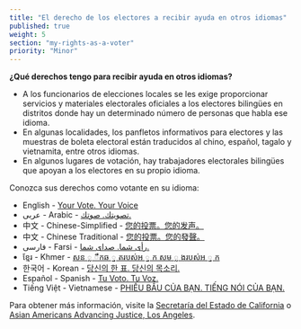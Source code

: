```yaml
---
title: "El derecho de los electores a recibir ayuda en otros idiomas"
published: true
weight: 5
section: "my-rights-as-a-voter"
priority: "Minor"
---
```

**¿Qué derechos tengo para recibir ayuda en otros idiomas?**  
- A los funcionarios de elecciones locales se les exige proporcionar servicios y materiales electorales oficiales a los electores bilingües en distritos donde hay un determinado número de personas que habla ese idioma.
- En algunas localidades, los panfletos informativos para electores y las muestras de boleta electoral están traducidos al chino, español, tagalo y vietnamita, entre otros idiomas.
- En algunos lugares de votación, hay trabajadores electorales bilingües que apoyan a los electores en su propio idioma.  

Conozca sus derechos como votante en su idioma:

- English - [Your Vote. Your Voice](https://www.advancingjustice-alc.org/wp-content/uploads/2021/08/English-Sept-2021-Recall-KYVR.pdf)
- عربى - Arabic - [تصويتك. صوتك.](https://www.advancingjustice-alc.org/wp-content/uploads/2021/08/Arabic-Sept-2021-Recall-KYVR-1.pdf)
- 中文 - Chinese-Simplified - [您的投票。您的发声。](https://www.advancingjustice-alc.org/wp-content/uploads/2021/08/Simplified-Chinese-Sept-2021-Recall-KYVR.pdf)
- 中文 - Chinese Traditional - [您的投票。您的發聲。](https://www.advancingjustice-alc.org/wp-content/uploads/2021/08/Traditional-Chinese-Sept-2021-Recall-KYVR.pdf)
- فارسی - Farsi - [رأی شما. صدای شما.](https://www.advancingjustice-alc.org/wp-content/uploads/2021/08/Farsi-Sept-2021-Recall-KYVR.pdf)
- ខ្មែរ - Khmer - [សន ្ល ឹកឆ ្ន តរបស់អ ្ន ក សម ្ល ងរបស់អ ្ន ក](https://www.advancingjustice-alc.org/wp-content/uploads/2021/08/Khmer-Sept-2021-Recall-KYVR.pdf)
- 한국어 - Korean - [당신의 한 표. 당신의 목소리.](https://www.advancingjustice-alc.org/wp-content/uploads/2021/08/Korean-Sept-2021-Recall-KYVR.pdf)
- Español - Spanish - [Tu Voto. Tu Voz.](https://drive.google.com/file/d/1va7qsTN9-Ga2ea5gZj_N1sv8xXo2cT6e/view?usp=sharing)
- Tiếng Việt - Vietnamese - [PHIẾU BẦU CỦA BẠN. TIẾNG NÓI CỦA BẠN.](https://www.advancingjustice-alc.org/wp-content/uploads/2021/08/Vietnamese-Sept-2021-Recall-KYVR.pdf)

Para obtener más información, visite la [Secretaría del Estado de California](https://www.sos.ca.gov/elections/voting-resources/voting-california/spanish/) o [Asian Americans Advancing Justice, Los Angeles](https://www.advancingjustice-alc.org/know-your-voting-rights/).
